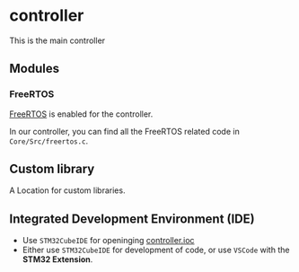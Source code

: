 # controller
This is the main controller

## Modules

### FreeRTOS

[FreeRTOS](https://www.st.com/en/partner-products-and-services/freertos-kernel.html) is enabled for the controller. 

In our controller, you can find all the FreeRTOS related code in `Core/Src/freertos.c`.

## Custom library

A Location for custom libraries.

## Integrated Development Environment (IDE)

* Use `STM32CubeIDE` for openinging [controller.ioc](controller.ioc)
* Either use `STM32CubeIDE` for development of code, or use `VSCode` with the **STM32 Extension**.
